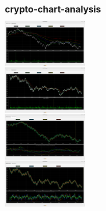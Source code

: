 # crypto-chart-analysis

<img src="images/tick_chart_ada1.png" width="50%" height="50%">
<img src="images/tick_chart_ada2.png" width="50%" height="50%">
<img src="images/tick_chart_ada3.png" width="50%" height="50%">
<img src="images/tick_chart_ada4.png" width="50%" height="50%">

